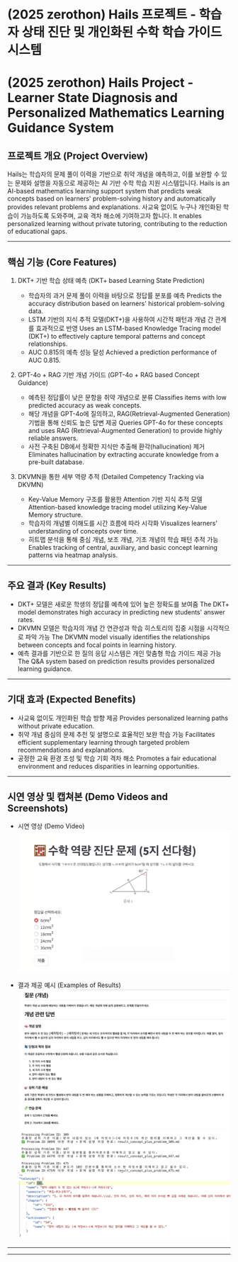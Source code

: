 
# (2025 zerothon) Hails 프로젝트 - 학습자 상태 진단 및 개인화된 수학 학습 가이드 시스템
# (2025 zerothon) Hails Project - Learner State Diagnosis and Personalized Mathematics Learning Guidance System

## 프로젝트 개요 (Project Overview)

Hails는 학습자의 문제 풀이 이력을 기반으로 취약 개념을 예측하고, 이를 보완할 수 있는 문제와 설명을 자동으로 제공하는 AI 기반 수학 학습 지원 시스템입니다.
Hails is an AI-based mathematics learning support system that predicts weak concepts based on learners' problem-solving history and automatically provides relevant problems and explanations.
사교육 없이도 누구나 개인화된 학습이 가능하도록 도와주며, 교육 격차 해소에 기여하고자 합니다.
It enables personalized learning without private tutoring, contributing to the reduction of educational gaps.

---

## 핵심 기능 (Core Features)

1. DKT+ 기반 학습 상태 예측 (DKT+ based Learning State Prediction)

   * 학습자의 과거 문제 풀이 이력을 바탕으로 정답률 분포를 예측
     Predicts the accuracy distribution based on learners' historical problem-solving data.
   * LSTM 기반의 지식 추적 모델(DKT+)을 사용하여 시간적 패턴과 개념 간 관계를 효과적으로 반영
     Uses an LSTM-based Knowledge Tracing model (DKT+) to effectively capture temporal patterns and concept relationships.
   * AUC 0.815의 예측 성능 달성
     Achieved a prediction performance of AUC 0.815.

2. GPT-4o + RAG 기반 개념 가이드 (GPT-4o + RAG based Concept Guidance)

   * 예측된 정답률이 낮은 문항을 취약 개념으로 분류
     Classifies items with low predicted accuracy as weak concepts.
   * 해당 개념을 GPT-4o에 질의하고, RAG(Retrieval-Augmented Generation) 기법을 통해 신뢰도 높은 답변 제공
     Queries GPT-4o for these concepts and uses RAG (Retrieval-Augmented Generation) to provide highly reliable answers.
   * 사전 구축된 DB에서 정확한 지식만 추출해 환각(hallucination) 제거
     Eliminates hallucination by extracting accurate knowledge from a pre-built database.

3. DKVMN을 통한 세부 역량 추적 (Detailed Competency Tracking via DKVMN)

   * Key-Value Memory 구조를 활용한 Attention 기반 지식 추적 모델
     Attention-based knowledge tracing model utilizing Key-Value Memory structure.
   * 학습자의 개념별 이해도를 시간 흐름에 따라 시각화
     Visualizes learners' understanding of concepts over time.
   * 히트맵 분석을 통해 중심 개념, 보조 개념, 기초 개념의 학습 패턴 추적 가능
     Enables tracking of central, auxiliary, and basic concept learning patterns via heatmap analysis.

---

## 주요 결과 (Key Results)

* DKT+ 모델은 새로운 학생의 정답률 예측에 있어 높은 정확도를 보여줌
  The DKT+ model demonstrates high accuracy in predicting new students' answer rates.
* DKVMN 모델은 학습자의 개념 간 연관성과 학습 히스토리의 집중 시점을 시각적으로 파악 가능
  The DKVMN model visually identifies the relationships between concepts and focal points in learning history.
* 예측 결과를 기반으로 한 질의 응답 시스템은 개인 맞춤형 학습 가이드 제공 가능
  The Q\&A system based on prediction results provides personalized learning guidance.

---

## 기대 효과 (Expected Benefits)

* 사교육 없이도 개인화된 학습 방향 제공
  Provides personalized learning paths without private education.
* 취약 개념 중심의 문제 추천 및 설명으로 효율적인 보완 학습 가능
  Facilitates efficient supplementary learning through targeted problem recommendations and explanations.
* 공정한 교육 환경 조성 및 학습 기회 격차 해소
  Promotes a fair educational environment and reduces disparities in learning opportunities.

---

## 시연 영상 및 캡쳐본 (Demo Videos and Screenshots)

* 시연 영상 (Demo Video)
   [![시연 영상](./video/screen.png)](https://www.youtube.com/watch?v=R4IMxaiwLeg)

* 결과 제공 예시 (Examples of Results)
   ![파일이름](./video/mark.png)
   ![파일이름](./video/output.png)
   ![파일이름](./video/tag.png)

---



---

